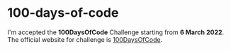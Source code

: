 # 100-days-of-code
I'm accepted the **100DaysOfCode** Challenge starting from **6 March 2022**.
The official website for challenge is [100DaysOfCode](https://www.100daysofcode.com/).
